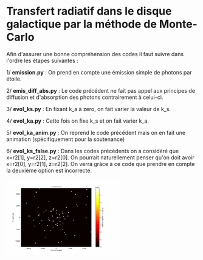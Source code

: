 # Transfert radiatif dans le disque galactique par la méthode de Monte-Carlo

Afin d'assurer une bonne compréhension des codes il faut suivre dans l'ordre les étapes suivantes : 


1/ **emission.py** : On prend en compte une émission simple de photons par étoile.

2/ **emis_diff_abs.py** : Le code précédent ne fait pas appel aux principes de diffusion et d'absorption des photons contrairement à celui-ci.

3/ **evol_ks.py** : En fixant k_a à zero, on fait varier la valeur de k_s.

4/ **evol_ka.py** : Cette fois on fixe k_s et on fait varier k_a.

5/ **evol_ka_anim.py** : On reprend le code précédent mais on en fait une animation (spécifiquement pour la soutenance)

6/ **evol_ks_false.py** : Dans les codes précédents on a considéré que x=r2[1], y=r2[2], z=r2[0]. 
                      On pourrait naturellement penser qu'on doit avoir x=r2[0], y=r2[1], z=r2[2]. 
                      On verra grâce à ce code que prendre en compte la deuxième option est incorrecte. 



<img src="Images/luminance_animation.gif" alt="Description" width="300" height="200">

